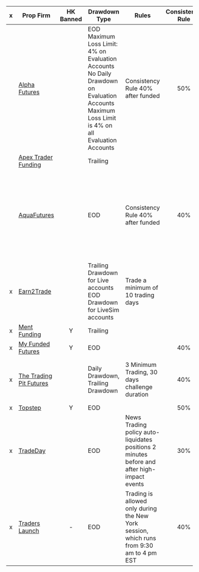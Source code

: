 |  x  | Prop Firm                                                 | HK Banned | Drawdown Type                                                                                                                                                 | Rules                                                                                       | Consistency Rule |     Profit Target     |          MLL          |                  Activation Fee                   |        Reset Fee        | Plans                                                                                       |
| :-: | --------------------------------------------------------- | :-------: | ------------------------------------------------------------------------------------------------------------------------------------------------------------- | ------------------------------------------------------------------------------------------- | :--------------: | :-------------------: | :-------------------: | :-----------------------------------------------: | :---------------------: | ------------------------------------------------------------------------------------------- |
|     | [Alpha Futures](https://alpha-futures.com/)               |           | EOD <br> Maximum Loss Limit: 4% on Evaluation Accounts <br> No Daily Drawdown on Evaluation Accounts <br> Maximum Loss Limit is 4% on all Evaluation Accounts | Consistency Rule 40% after funded                                                           |       50%        |        6% / 8%        |          4%           |                                                   |       $79 / $139        |                                                                                             |
|     | [Apex Trader Funding](https://apextraderfunding.com/)     |           | Trailing                                                                                                                                                      |                                                                                             |                  |                       |                       |                                                   |                         |                                                                                             |
|     | [AquaFutures](https://www.aquafutures.io/)                |           | EOD                                                                                                                                                           | Consistency Rule 40% after funded                                                           |       40%        |                       |                       |                        $0                         | $50 / $80 / $150 / $220 | 25k - $30/m <br> 50k - $50/m <br> 100k - $97/m <br> 150k - $142/m <br> 50% off Code: EASTER |
|  x  | [Earn2Trade](https://www.earn2trade.com/non-us)           |           | Trailing Drawdown for Live accounts <br> EOD Drawdown for LiveSim accounts                                                                                    | Trade a minimum of 10 trading days                                                          |                  |                       |                       |                                                   |                         | 25k - $60/m <br> 50k - $76/m <br> 100k - $140/m                                             |
|  x  | [Ment Funding](https://mentfunding.com/)                  |     Y     | Trailing                                                                                                                                                      |                                                                                             |                  |                       |                       |                                                   |                         |                                                                                             |
|  x  | [My Funded Futures](https://myfundedfutures.com/)         |     Y     | EOD                                                                                                                                                           |                                                                                             |       40%        |                       |                       |                                                   |                         |                                                                                             |
|  x  | [The Trading Pit Futures](https://www.thetradingpit.com/) |           | Daily Drawdown, Trailing Drawdown                                                                                                                             | 3 Minimum Trading, 30 days challenge duration                                               |       40%        |                       |                       |                       $129                        |    $79 / $149 / $229    | 50k - $99/m <br> 100k - $189/m <br> 150k - $289/m                                           |
|  x  | [Topstep](https://www.topstep.com/)                       |     Y     | EOD                                                                                                                                                           |                                                                                             |       50%        |                       |                       |                                                   |                         |                                                                                             |
|  x  | [TradeDay](https://www.tradeday.com/)                     |           | EOD                                                                                                                                                           | News Trading policy auto-liquidates positions 2 minutes before and after high-impact events |       30%        | $3000 / $6000 / $9000 | $2000 / $3000 / $4000 | 50k - $99/m <br> 100k - $165/m <br> 150k - $225/m |                         |                                                                                             |
|  x  | [Traders Launch](https://www.traderslaunch.com/)          |     -     | EOD                                                                                                                                                           | Trading is allowed only during the New York session, which runs from 9:30 am to 4 pm EST    |       40%        |                       |                       |                                                   |                         |                                                                                             |
